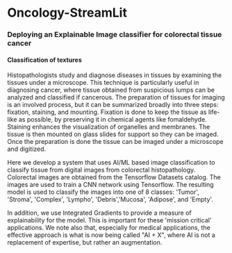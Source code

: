 # Oncology-StreamLit
### Deploying an Explainable Image classifier for colorectal tissue cancer 
#### Classification of textures

Histopathologists study and diagnose diseases in tissues by examining the tissues under a microscope. This technique is particularly useful in diagnosing cancer, where tissue obtained from suspicious lumps can be analyzed and classified if cancerous. The preparation of tissues for imaging is an involved process, but it can be summarized broadly into three steps: fixation, staining, and mounting. Fixation is done to keep the tissue as life-like as possible, by preserving it in chemical agents like fomaldehyde. Staining enhances the visualization of organelles and membranes. The tissue is then mounted on glass slides for support so they can be imaged. Once the preparation is done the tissue can be imaged under a microscope and digitized.

Here we develop a system that uses AI/ML based image classification to classify tissue from digital images from colorectal histopathology. Colorectal images are obtained from the Tensorflow Datasets catalog. The images are used to train a CNN network using Tensorflow. The resulting model is used to classify the images into one of 8 classes: 'Tumor', 'Stroma', 'Complex', 'Lympho', 'Debris','Mucosa', 'Adipose', and 'Empty'.

In addition, we use Integrated Gradients to provide a measure of explainability for the model. This is important for these 'mission critical' applications. We note also that, especially for medical applications, the effective approach is what is now being called "AI + X", where AI is not a replacement of expertise, but rather an augmentation.
